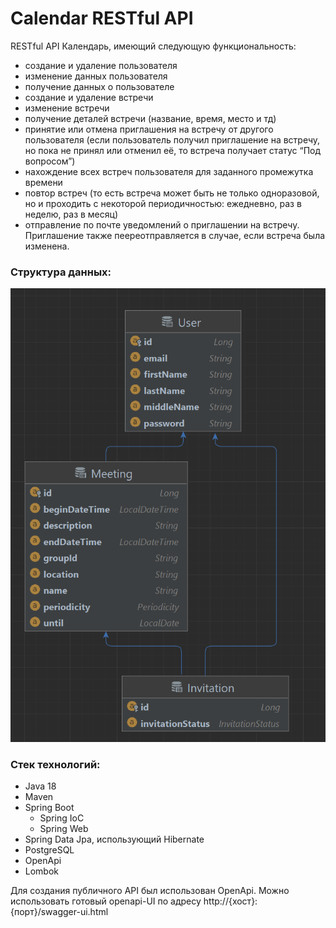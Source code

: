 # Calendar RESTful API
RESTful API Календарь, имеющий следующую функциональность:
* создание и удаление пользователя
* изменение данных пользователя
* получение данных о пользователе
* создание и удаление встречи
* изменение встречи
* получение деталей встречи (название, время, место и тд)
* принятие или отмена приглашения на встречу от другого пользователя (если пользователь получил приглашение на встречу, но пока не принял или отменил её, то встреча получает статус “Под вопросом”)
* нахождение всех встреч пользователя для заданного промежутка времени
* повтор встреч (то есть встреча может быть не только одноразовой, но и проходить с некоторой периодичностью: ежедневно, раз в неделю, раз в месяц)
* отправление по почте уведомлений о приглашении на встречу. Приглашение также пеереотправляется в случае, если встреча была изменена.

### Структура данных:

![img.png](img.png)

### Стек технологий:
* Java 18
* Maven
* Spring Boot
  * Spring IoC 
  * Spring Web
* Spring Data Jpa, использующий Hibernate
* PostgreSQL
* OpenApi
* Lombok

Для создания публичного API был использован OpenApi.
Можно использовать готовый openapi-UI по адресу http://{хост}:{порт}/swagger-ui.html 
